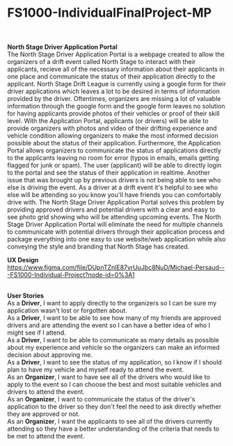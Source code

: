 ﻿# FS1000-IndividualFinalProject-MP <br><br>
 
 **North Stage Driver Application Portal**<br>
 The North Stage Driver Application Portal is a webpage created to allow the organizers of a drift event called North Stage to interact with their applicants, recieve all of the necessary information about their applicants in one place and communicate the status of their application directly to the applicant. North Stage Drift League is currently using a google form for their driver applications which leaves a lot to be desired in terms of information provided by the driver. Oftentimes, organizers are missing a lot of valuable information through the google form and the google form leaves no solution for having applicants provide photos of their vehicles or proof of their skill level. With the Application Portal, applicants (or drivers) will be able to provide organizers with photos and video of their drifting experience and vehicle condition allowing organizers to make the most informed decision possible about the status of their application. Furthermore, the Application Portal allows organizers to communicate the status of applications directly to the applicants leaving no room for error (typos in emails, emails getting flagged for junk or spam). The user (applicant) will be able to directly login to the portal and see the status of their application in realtime. Another issue that was brought up by previous drivers is not being able to see who else is driving the event. As a driver at a drift event it's helpful to see who else will be attending so you know you'll have friends you can comfortably drive with. The North Stage Driver Application Portal solves this problem by providing approved drivers and potential drivers with a clear and easy to see photo grid showing who will be attending upcoming events. The North Stage Driver Application Portal will eliminate the need for multiple channels to communicate with potential drivers through their application process and package everything into one easy to use website/web application while also conveying the style and branding that North Stage has created. 

**UX Design** <br>
https://www.figma.com/file/DUpnTZnlE87vrUuJbc8NuD/Michael-Persaud---FS1000-Individual-Project?node-id=0%3A1 <br><br>

**User Stories** <br>
As a **Driver**, I want to apply directly to the organizers so I can be sure my application wasn't lost or forgotten about. <br>
As a **Driver**, I want to be able to see how many of my friends are approved drivers and are attending the event so I can have a better idea of who I might see if I attend. <br>
As a **Driver**, I want to be able to communicate as many details as possible about my experience and vehicle so the organizers can make an informed decision about approving me. <br>
As a **Driver**, I want to see the status of my application, so I know if I should plan to have my vehicle and myself ready to attend the event. <br>
As an **Organizer**, I want to have see all of the drivers who would like to apply to the event so I can choose the best and most suitable vehicles and drivers to attend the event. <br>
As an **Organizer**, I want to communicate the status of the driver's application to the driver so they don't feel the need to ask directly whether they are approved or not. <br>
As an **Organizer**, I want the applicants to see all of the drivers currently attending so they have a better understanding of the criteria that needs to be met to attend the event. <br>

